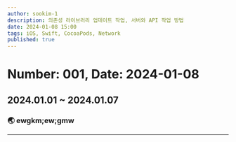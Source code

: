 ```yaml
---
author: sookim-1
description: 의존성 라이브러리 업데이트 작업, 서버와 API 작업 방법
date: 2024-01-08 15:00
tags: iOS, Swift, CocoaPods, Network
published: true
---
```

# Number: 001, Date: 2024-01-08
## 2024.01.01 ~ 2024.01.07
### 🌏 ewgkm;ew;gmw

---
